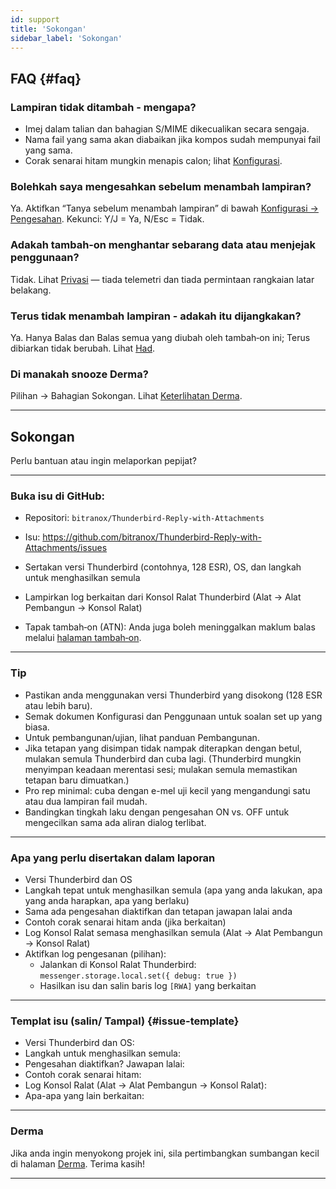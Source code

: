 ```yaml
---
id: support
title: 'Sokongan'
sidebar_label: 'Sokongan'
---
```


## FAQ {#faq}

### Lampiran tidak ditambah - mengapa?

- Imej dalam talian dan bahagian S/MIME dikecualikan secara sengaja.
- Nama fail yang sama akan diabaikan jika kompos sudah mempunyai fail yang sama.
- Corak senarai hitam mungkin menapis calon; lihat [Konfigurasi](configuration#blacklist-glob-patterns).

### Bolehkah saya mengesahkan sebelum menambah lampiran?

Ya. Aktifkan “Tanya sebelum menambah lampiran” di bawah [Konfigurasi → Pengesahan](configuration#confirmation). Kekunci: Y/J = Ya, N/Esc = Tidak.

### Adakah tambah‑on menghantar sebarang data atau menjejak penggunaan?

Tidak. Lihat [Privasi](privacy) — tiada telemetri dan tiada permintaan rangkaian latar belakang.

### Terus tidak menambah lampiran - adakah itu dijangkakan?

Ya. Hanya Balas dan Balas semua yang diubah oleh tambah‑on ini; Terus dibiarkan tidak berubah. Lihat [Had](usage#limitations).

### Di manakah snooze Derma?

Pilihan → Bahagian Sokongan. Lihat [Keterlihatan Derma](configuration#donation-visibility).

---

## Sokongan

Perlu bantuan atau ingin melaporkan pepijat?

---

### Buka isu di GitHub:

- Repositori: `bitranox/Thunderbird-Reply-with-Attachments`
- Isu: https://github.com/bitranox/Thunderbird-Reply-with-Attachments/issues
- Sertakan versi Thunderbird (contohnya, 128 ESR), OS, dan langkah untuk menghasilkan semula
- Lampirkan log berkaitan dari Konsol Ralat Thunderbird (Alat → Alat Pembangun → Konsol Ralat)

- Tapak tambah‑on (ATN): Anda juga boleh meninggalkan maklum balas melalui [halaman tambah‑on](https://addons.thunderbird.net/thunderbird/addon/reply-with-attachments).

---

### Tip

- Pastikan anda menggunakan versi Thunderbird yang disokong (128 ESR atau lebih baru).
- Semak dokumen Konfigurasi dan Penggunaan untuk soalan set up yang biasa.
- Untuk pembangunan/ujian, lihat panduan Pembangunan.
- Jika tetapan yang disimpan tidak nampak diterapkan dengan betul, mulakan semula Thunderbird dan cuba lagi. (Thunderbird mungkin menyimpan keadaan merentasi sesi; mulakan semula memastikan tetapan baru dimuatkan.)
- Pro rep minimal: cuba dengan e-mel uji kecil yang mengandungi satu atau dua lampiran fail mudah.
- Bandingkan tingkah laku dengan pengesahan ON vs. OFF untuk mengecilkan sama ada aliran dialog terlibat.

---

### Apa yang perlu disertakan dalam laporan

- Versi Thunderbird dan OS
- Langkah tepat untuk menghasilkan semula (apa yang anda lakukan, apa yang anda harapkan, apa yang berlaku)
- Sama ada pengesahan diaktifkan dan tetapan jawapan lalai anda
- Contoh corak senarai hitam anda (jika berkaitan)
- Log Konsol Ralat semasa menghasilkan semula (Alat → Alat Pembangun → Konsol Ralat)
- Aktifkan log pengesanan (pilihan):
  - Jalankan di Konsol Ralat Thunderbird: `messenger.storage.local.set({ debug: true })`
  - Hasilkan isu dan salin baris log `[RWA]` yang berkaitan

---

### Templat isu (salin/ Tampal) {#issue-template}

- Versi Thunderbird dan OS:
- Langkah untuk menghasilkan semula:
- Pengesahan diaktifkan? Jawapan lalai:
- Contoh corak senarai hitam:
- Log Konsol Ralat (Alat → Alat Pembangun → Konsol Ralat):
- Apa-apa yang lain berkaitan:

---

### Derma

Jika anda ingin menyokong projek ini, sila pertimbangkan sumbangan kecil di halaman [Derma](donation). Terima kasih!

---
